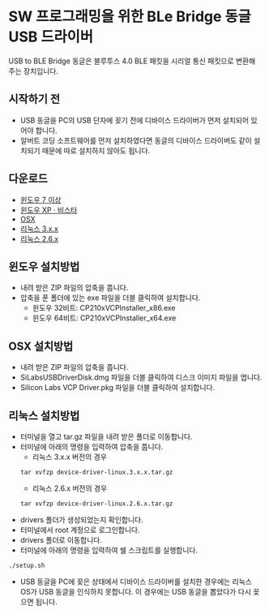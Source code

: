 # SW 프로그래밍을 위한 BLe Bridge 동글 USB 드라이버

USB to BLE Bridge 동글은 블루투스 4.0 BLE 패킷을 시리얼 통신 패킷으로 변환해 주는 장치입니다.


시작하기 전 
--
- USB 동글을 PC의 USB 단자에 꽂기 전에 디바이스 드라이버가 먼저 설치되어 있어야 합니다.
- 알버트 코딩 소프트웨어를 먼저 설치하였다면 동글의 디바이스 드라이버도 같이 설치되기 때문에 따로 설치하지 않아도 됩니다.


다운로드
--
- [윈도우 7 이상](./CP210x_Windows_Drivers.zip)
- [윈도우 XP · 비스타](./CP210x_VCP_Windows.zip)
- [OSX](./Mac_OSX_VCP_Driver.zip)
- [리눅스 3.x.x](./device-driver-linux.2.6.x.tar.gz)
- [리눅스 2.6.x](./device-driver-linux.3.x.x.tar.gz)


윈도우 설치방법
--
- 내려 받은 ZIP 파일의 압축을 풉니다.
- 압축을 푼 폴더에 있는 exe 파일을 더블 클릭하여 설치합니다.
  - 윈도우 32비트: CP210xVCPInstaller_x86.exe
  - 윈도우 64비트: CP210xVCPInstaller_x64.exe

OSX 설치방법
--
- 내려 받은 ZIP 파일의 압축을 풉니다.
- SiLabsUSBDriverDisk.dmg 파일을 더블 클릭하여 디스크 이미지 파일을 엽니다.
- Silicon Labs VCP Driver.pkg 파일을 더블 클릭하여 설치합니다.


리눅스 설치방법
--
- 터미널을 열고 tar.gz 파일을 내려 받은 폴더로 이동합니다.
- 터미널에 아래의 명령을 입력하여 압축을 풉니다.
  + 리눅스 3.x.x 버전의 경우
  ```
  tar xvfzp device-driver-linux.3.x.x.tar.gz
  ```
  + 리눅스 2.6.x 버전의 경우
  ```
  tar xvfzp device-driver-linux.2.6.x.tar.gz
  ```
- drivers 폴더가 생성되었는지 확인합니다.
- 터미널에서 root 계정으로 로그인합니다.
- drivers 폴더로 이동합니다.
- 터미널에 아래의 명령을 입력하여 쉘 스크립트를 실행합니다.
```
./setup.sh
```
- USB 동글을 PC에 꽂은 상태에서 디바이스 드라이버를 설치한 경우에는 리눅스 OS가 USB 동글을 인식하지 못합니다. 이 경우에는 USB 동글을 뽑았다가 다시 꽂으면 됩니다.
